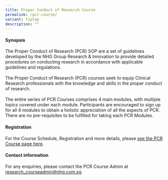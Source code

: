 ```yaml
---
title: Proper Conduct of Research Course
permalink: /pcr-course/
variant: tiptap
description: ""
---
```

<h4><strong>Synopsis</strong></h4>
<p>The Proper Conduct of Research (PCR) SOP are a set of guidelines developed
by the NHG Group Research &amp; Innovation&nbsp;to provide detailed procedures
on conducting research in accordance with applicable guidelines and regulations.
<br>
<br>The Proper Conduct of Research (PCR) courses seek to equip Clinical Research
professionals with the knowledge and skills in the proper conduct of research.
<br>
<br>The entire series of PCR Courses comprises 4 main modules, with multiple
topics covered under each module. Participants are encouraged to sign up
for all 4 modules to obtain a holistic appreciation of all the aspects
of PCR. There are no pre-requisites to be fulfilled for taking each PCR
Modules.</p>
<p></p>
<h4><strong>Registration</strong></h4>
<p>For the Course Schedule, Registration and more details, please <a href="https://ethics.gri.nhg.com.sg/pcr-overview/" rel="noopener nofollow" target="_blank">see the PCR Course page here</a>.</p>
<h4><strong>Contact information</strong></h4>
<p>For any enquiries, please contact the PCR Course Admin at <a href="mailto:research_courseadmin@nhg.com.sg" rel="noopener noreferrer nofollow" target="_blank"><u>research_courseadmin@nhg.com.sg</u></a>.
<br>
</p>